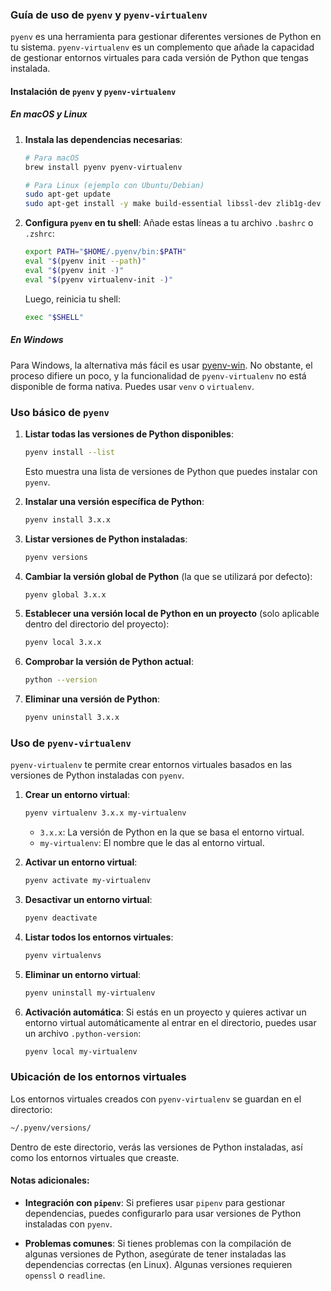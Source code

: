 ### Guía de uso de `pyenv` y `pyenv-virtualenv`

`pyenv` es una herramienta para gestionar diferentes versiones de Python en tu sistema. `pyenv-virtualenv` es un complemento que añade la capacidad de gestionar entornos virtuales para cada versión de Python que tengas instalada.

#### Instalación de `pyenv` y `pyenv-virtualenv`

##### En macOS y Linux
1. **Instala las dependencias necesarias**:

   ```bash
   # Para macOS
   brew install pyenv pyenv-virtualenv

   # Para Linux (ejemplo con Ubuntu/Debian)
   sudo apt-get update
   sudo apt-get install -y make build-essential libssl-dev zlib1g-dev libbz2-dev libreadline-dev libsqlite3-dev wget curl llvm libncurses5-dev libncursesw5-dev xz-utils tk-dev libffi-dev liblzma-dev python3-openssl git
   ```

2. **Configura `pyenv` en tu shell**:
   Añade estas líneas a tu archivo `.bashrc` o `.zshrc`:

   ```bash
   export PATH="$HOME/.pyenv/bin:$PATH"
   eval "$(pyenv init --path)"
   eval "$(pyenv init -)"
   eval "$(pyenv virtualenv-init -)"
   ```

   Luego, reinicia tu shell:

   ```bash
   exec "$SHELL"
   ```

##### En Windows
Para Windows, la alternativa más fácil es usar [pyenv-win](https://github.com/pyenv-win/pyenv-win). No obstante, el proceso difiere un poco, y la funcionalidad de `pyenv-virtualenv` no está disponible de forma nativa. Puedes usar `venv` o `virtualenv`.

### Uso básico de `pyenv`

1. **Listar todas las versiones de Python disponibles**:

   ```bash
   pyenv install --list
   ```

   Esto muestra una lista de versiones de Python que puedes instalar con `pyenv`.

2. **Instalar una versión específica de Python**:

   ```bash
   pyenv install 3.x.x
   ```

3. **Listar versiones de Python instaladas**:

   ```bash
   pyenv versions
   ```

4. **Cambiar la versión global de Python** (la que se utilizará por defecto):

   ```bash
   pyenv global 3.x.x
   ```

5. **Establecer una versión local de Python en un proyecto** (solo aplicable dentro del directorio del proyecto):

   ```bash
   pyenv local 3.x.x
   ```

6. **Comprobar la versión de Python actual**:

   ```bash
   python --version
   ```

7. **Eliminar una versión de Python**:

   ```bash
   pyenv uninstall 3.x.x
   ```

### Uso de `pyenv-virtualenv`

`pyenv-virtualenv` te permite crear entornos virtuales basados en las versiones de Python instaladas con `pyenv`.

1. **Crear un entorno virtual**:

   ```bash
   pyenv virtualenv 3.x.x my-virtualenv
   ```

   - `3.x.x`: La versión de Python en la que se basa el entorno virtual.
   - `my-virtualenv`: El nombre que le das al entorno virtual.

2. **Activar un entorno virtual**:

   ```bash
   pyenv activate my-virtualenv
   ```

3. **Desactivar un entorno virtual**:

   ```bash
   pyenv deactivate
   ```

4. **Listar todos los entornos virtuales**:

   ```bash
   pyenv virtualenvs
   ```

5. **Eliminar un entorno virtual**:

   ```bash
   pyenv uninstall my-virtualenv
   ```

6. **Activación automática**:
   Si estás en un proyecto y quieres activar un entorno virtual automáticamente al entrar en el directorio, puedes usar un archivo `.python-version`:

   ```bash
   pyenv local my-virtualenv
   ```

### Ubicación de los entornos virtuales

Los entornos virtuales creados con `pyenv-virtualenv` se guardan en el directorio:

```bash
~/.pyenv/versions/
```

Dentro de este directorio, verás las versiones de Python instaladas, así como los entornos virtuales que creaste.

#### Notas adicionales:

- **Integración con `pipenv`**: Si prefieres usar `pipenv` para gestionar dependencias, puedes configurarlo para usar versiones de Python instaladas con `pyenv`.
  
- **Problemas comunes**: Si tienes problemas con la compilación de algunas versiones de Python, asegúrate de tener instaladas las dependencias correctas (en Linux). Algunas versiones requieren `openssl` o `readline`.

